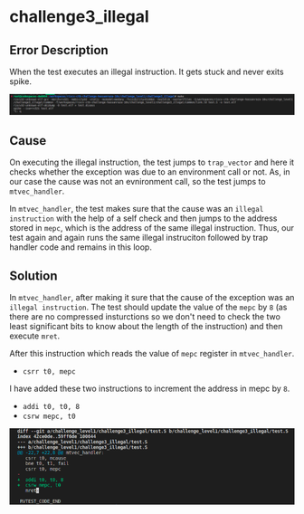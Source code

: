 # challenge3_illegal

## Error Description

When the test executes an illegal instruction. It gets stuck and never exits spike.

![error](/images/illegal_error.png)

## Cause

On executing the illegal instruction, the test jumps to `trap_vector` and here it checks whether the exception was due to an environment call or not. As, in our case the cause was not an evnironment call, so the test jumps to `mtvec_handler`.

In `mtvec_handler`, the test makes sure that the cause was an `illegal instruction` with the help of a self check and then jumps to the address stored in `mepc`, which is the address of the same illegal instruction. Thus, our test again and again runs the same illegal instruciton followed by trap handler code and remains in this loop.

## Solution

In `mtvec_handler`, after making it sure that the cause of the exception was an `illegal instruction`. The test should update the value of the `mepc` by `8` (as there are no compressed insturctions so we don't need to check the two least significant bits to know about the length of the instruction) and then execute `mret`.

After this instruction which reads the value of `mepc` register in `mtvec_handler`.
- `csrr t0, mepc`

I have added these two instructions to increment the address in mepc by `8`.
- `addi t0, t0, 8`
- `csrw mepc, t0`

![solution](/images/fix_illegal.png)